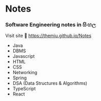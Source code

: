 # Notes
### Software Engineering notes in සිංහල

Visit site 🔗 https://themiu.github.io/Notes

* Java
* DBMS
* Javascript
* HTML
* CSS
* Networking
* Spring
* DSA (Data Structures & Algorithms)
* TypeScript
* React
